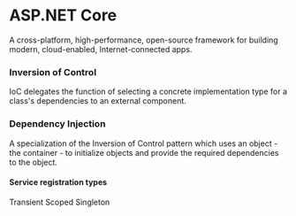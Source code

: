 # ASP.NET Core
A cross-platform, high-performance, open-source framework for building modern, cloud-enabled, Internet-connected apps.


### Inversion of Control
IoC delegates the function of selecting a concrete implementation type for a class's dependencies to an external component.

### Dependency Injection
A specialization of the Inversion of Control pattern which uses an object - the container - to initialize objects and provide the required dependencies to the object.

#### Service registration types
Transient
Scoped
Singleton